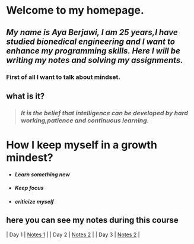 
#  Welcome to my homepage.

## *My name is Aya Berjawi, I am 25 years,I have studied bionedical engineering and I want to enhance my programming skills. Here I will be writing my notes and solving my assignments.*

### First of all I want to talk about mindset.

## what is it?


> ###  *It is the belief that intelligence can be developed by hard working,patience and continuous learning.* 

# How I keep myself in a growth mindest?
- ####   ***Learn something new***
- ####  ***Keep focus*** 
- ####  ***criticize myself*** 

## here you can see my notes during this course
| Day 1 | [Notes 1](https://ayaabe95.github.io/reading-notes/)  |
| Day 2 | [Notes 2](https://ayaabe95.github.io/reading-notes2/) |
| Day 3 | [Notes 2](https://ayaabe95.github.io/readingnotes-3/) |





